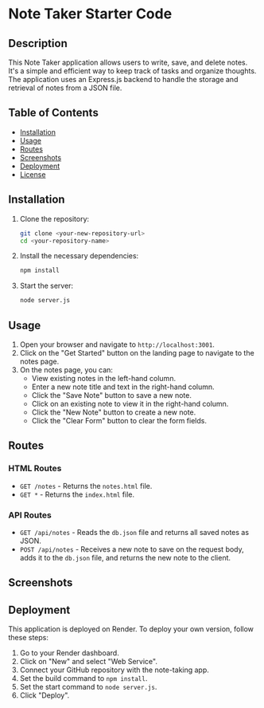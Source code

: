 # Note Taker Starter Code

## Description

This Note Taker application allows users to write, save, and delete notes. It's a simple and efficient way to keep track of tasks and organize thoughts. The application uses an Express.js backend to handle the storage and retrieval of notes from a JSON file.

## Table of Contents

- [Installation](#installation)
- [Usage](#usage)
- [Routes](#routes)
- [Screenshots](#screenshots)
- [Deployment](#deployment)
- [License](#license)

## Installation

1. Clone the repository:
    ```bash
    git clone <your-new-repository-url>
    cd <your-repository-name>
    ```

2. Install the necessary dependencies:
    ```bash
    npm install
    ```

3. Start the server:
    ```bash
    node server.js
    ```

## Usage

1. Open your browser and navigate to `http://localhost:3001`.
2. Click on the "Get Started" button on the landing page to navigate to the notes page.
3. On the notes page, you can:
   - View existing notes in the left-hand column.
   - Enter a new note title and text in the right-hand column.
   - Click the "Save Note" button to save a new note.
   - Click on an existing note to view it in the right-hand column.
   - Click the "New Note" button to create a new note.
   - Click the "Clear Form" button to clear the form fields.

## Routes

### HTML Routes

- `GET /notes` - Returns the `notes.html` file.
- `GET *` - Returns the `index.html` file.

### API Routes

- `GET /api/notes` - Reads the `db.json` file and returns all saved notes as JSON.
- `POST /api/notes` - Receives a new note to save on the request body, adds it to the `db.json` file, and returns the new note to the client.

## Screenshots

## Deployment

This application is deployed on Render. To deploy your own version, follow these steps:

1. Go to your Render dashboard.
2. Click on "New" and select "Web Service".
3. Connect your GitHub repository with the note-taking app.
4. Set the build command to `npm install`.
5. Set the start command to `node server.js`.
6. Click "Deploy".

